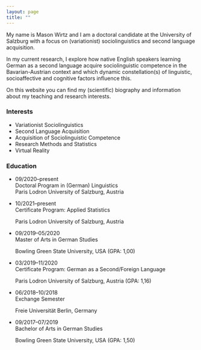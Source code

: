 ```yaml
---
layout: page
title: ""
---
```


My name is Mason Wirtz and I am a doctoral candidate at the University of Salzburg with a focus on (variationist) sociolinguistics and second language acquisition.

In my current research, I explore how native English speakers learning German as a second language acquire sociolinguistic competence in the Bavarian-Austrian context and which dynamic constellation(s) of linguistic, socioaffective and cognitive factors influence this. 

On this website you can find my (scientific) biography and information about my teaching and research interests.

<div class="cols-2">
<div class="col-left">
<h3>Interests</h3>
<ul class="ul-interests">
  <li>Variationist Sociolinguistics</li>
  <li>Second Language Acquisition</li>
  <li>Acquisition of Sociolinguistic Competence</li>
  <li>Research Methods and Statistics</li>
  <li>Virtual Reality</li>
</ul>
</div>
<div class="col-right">
<h3>Education</h3>
<ul class="ul-interests">
  <li>
    <div class="description">
      <p class="course">09/2020–present <br> Doctoral Program in (German) Linguistics <br> Paris Lodron University of Salzburg, Austria</p>
    </div>
  </li>

  <li>
    <div class="description">
      <p class="course">10/2021–present <br> Certificate Program: Applied Statistics</p>
      <p class="institution">Paris Lodron University of Salzburg, Austria</p>
    </div>
  </li>

  <li>
    <div class="description">
      <p class="course">09/2019–05/2020 <br> Master of Arts in German Studies</p>
      <p class="institution">Bowling Green State University, USA (GPA: 1,00) </p>
    </div>
  </li>

   <li>
    <div class="description">
      <p class="course">03/2019–11/2020 <br> Certificate Program: German as a Second/Foreign Language</p>
      <p class="institution">Paris Lodron University of Salzburg, Austria (GPA: 1,16)</p>
    </div>
  </li>
  
   <li>
     <div class="description">
      <p class="course">06/2018–10/2018 <br> Exchange Semester</p>
      <p class="institution">Freie Universität Berlin, Germany</p>
    </div>
  </li>
  
  <li>
    <div class="description">
      <p class="course">09/2017–07/2019 <br> Bachelor of Arts in German Studies</p>
      <p class="institution">Bowling Green State University, USA (GPA: 1,50) </p>
    </div>
  </li>
 </ul>
 </div>
</div>
